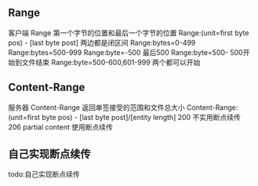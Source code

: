 
## Range
客户端 Range
第一个字节的位置和最后一个字节的位置
Range:(unit=first byte pos) - [last byte post]
两边都是闭区间
Range:bytes=0-499
Range:bytes=500-999
Range:byte=-500 最后500
Range:byte=500- 500开始到文件结束
Range:byte=500-600,601-999 两个都可以开始

## Content-Range
服务器 Content-Range
返回单签接受的范围和文件总大小
Content-Range:(unit=first byte pos) - [last byte post]/[entity length]
200 不实用断点续传
206 partial content 使用断点续传




## 自己实现断点续传
todo:自己实现断点续传

